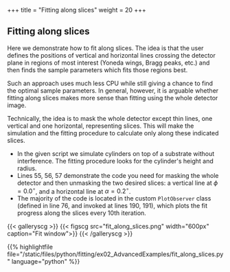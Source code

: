 +++
title = "Fitting along slices"
weight = 20
+++

## Fitting along slices

Here we demonstrate how to fit along slices. The idea is that the user defines the positions of vertical and horizontal lines crossing the detector plane in regions of most interest (Yoneda wings, Bragg peaks, etc.) and then finds the sample parameters which fits those regions best.

Such an approach uses much less CPU while still giving a chance to find the optimal sample parameters. In general, however, it is arguable whether fitting along slices makes more sense than fitting using the whole detector image.

Technically, the idea is to mask the whole detector except thin lines, one vertical and one horizontal, representing slices. This will make the simulation and the fitting procedure to calculate only along these indicated slices.

* In the given script we simulate cylinders on top of a substrate without interference. The fitting procedure looks for the cylinder's height and radius.
* Lines 55, 56, 57 demonstrate the code you need for masking the whole detector and then unmasking the two desired slices: a vertical line at $\phi=0.0^{\circ}$, and a horizontal line at $\alpha=0.2^{\circ}$.
* The majority of the code is located in the custom `PlotObserver` class (defined in line 76, and invoked at lines 190, 191), which plots the fit progress along the slices every 10th iteration.

{{< galleryscg >}}
{{< figscg src="fit_along_slices.png" width="600px" caption="Fit window">}}
{{< /galleryscg >}}

{{% highlightfile file="/static/files/python/fitting/ex02_AdvancedExamples/fit_along_slices.py" language="python" %}}
